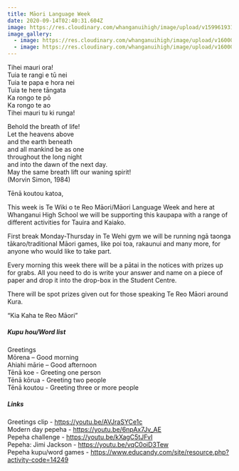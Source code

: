 ```yaml
---
title: Māori Language Week
date: 2020-09-14T02:40:31.604Z
image: https://res.cloudinary.com/whanganuihigh/image/upload/v1599619317/Events/Maori_week_14-20_sept_2020.jpg
image_gallery:
  - image: https://res.cloudinary.com/whanganuihigh/image/upload/v1600033826/Events/20200904102121_IMG_1525.jpg
  - image: https://res.cloudinary.com/whanganuihigh/image/upload/v1600033845/Events/20200904102238_IMG_1536.jpg
---
```

Tihei mauri ora!  
Tuia te rangi e tū nei  
Tuia te papa e hora nei  
Tuia te here tāngata  
Ka rongo te pō  
Ka rongo te ao  
Tihei mauri tu ki runga!

Behold the breath of life!   
Let the heavens above  
and the earth beneath  
and all mankind be as one  
throughout the long night  
and into the dawn of the next day.  
May the same breath lift our waning spirit!  
(Morvin Simon, 1984)


Tēnā koutou katoa,  

This week is Te Wiki o te Reo Māori/Māori Language Week and here at Whanganui High School we will be supporting this kaupapa with a range of different activities for Tauira and Kaiako.  

First break Monday-Thursday in Te Wehi gym we will be running ngā taonga tākaro/traditional Māori games, like poi toa, rakaunui and many more, for anyone who would like to take part.  

Every morning this week there will be a pātai in the notices with prizes up for grabs. All you need to do is write your answer and name on a piece of paper and drop it into the drop-box in the Student Centre.  

There will be spot prizes given out for those speaking Te Reo Māori around Kura.  

“Kia Kaha te Reo Māori”

##### Kupu hou/Word list

Greetings  
Mōrena – Good morning  
Ahiahi mārie – Good afternoon  
Tēnā koe - Greeting one person   
Tēnā kōrua - Greeting two people   
Tēnā koutou - Greeting three or more people

##### Links  
Greetings clip - https://youtu.be/AVJraSYCe1c  
Modern day pepeha - https://youtu.be/6npAx7Jv_AE   
Pepeha challenge - https://youtu.be/kXagC5tJFvI   
Pepeha: Jimi Jackson - https://youtu.be/vqC0oiD3Tew  
Pepeha kupu/word games - https://www.educandy.com/site/resource.php?activity-code=14249

